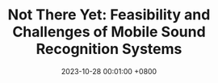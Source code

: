 ---
title:          "Not There Yet: Feasibility and Challenges of Mobile Sound Recognition Systems"
date:           2023-10-28 00:01:00 +0800
selected:       true
pub:            "ASSETS 2023"
pub_last:       ' <span class="badge badge-pill badge-publication badge-success">Best Paper Honorable Mention</span>'
# pub_date:       "2023"
# abstract: >-
#   Photo by Dessy Dimcheva on Unsplash. Please keep the description of your publication as brief as possible. 1~2 sentences is ideal. Otherwise, it will look too noisy. This is a <strong>counterexample</strong> to show how the publication will look like when the abstract is too long.
#   The tangerine is a type of citrus fruit that is orange in color, that is considered either a variety of Citrus reticulata, the mandarin orange, or a closely related species, under the name Citrus tangerina, or yet as a hybrid (Citrus × tangerina) of mandarin orange varieties, with some pomelo contribution.
#   According to the Oxford English Dictionary (OED), the word "tangerine" was originally an adjective meaning "Of or pertaining to, or native of Tangier, a seaport in Morocco, on the Strait of Gibraltar" and "a native of Tangier." The name was first used for fruit coming from Tangier, Morocco, described as a mandarin variety. The OED cites this usage from Addison's The Tatler in 1710 with similar uses from the 1800s. The adjective was applied to the fruit, once known scientifically as "Citrus nobilis var. tangeriana" which grew in the region of Tangiers. This usage appears in the 1800s.

cover:          /assets/images/covers/soundwatch-field.jpeg
authors:
  - Jeremy Zhengqi Huang
  - Hriday Chhabria
  - Dhruv Jain

links:
  Paper: https://dl.acm.org/doi/10.1145/3613904.3642062
---